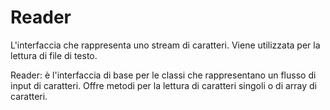 # Reader

L'interfaccia che rappresenta uno stream di caratteri. Viene utilizzata per la lettura di file di testo.

Reader: è l'interfaccia di base per le classi che rappresentano un flusso di input di caratteri. Offre metodi per la lettura di caratteri singoli o di array di caratteri.

